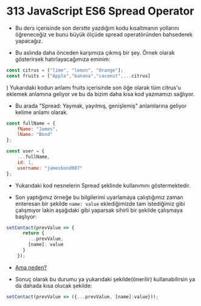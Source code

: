 # 313 JavaScript ES6 Spread Operator

- Bu ders içerisinde son derstte yazdığım kodu kısaltmanın yollarını öğreneceğiz ve bunu büyük ölçüde spread operatöründen bahsederek yapacağız.

- Bu aslında daha önceden karşımıza çıkmış bir şey. Örnek olarak gösterirsek hatırlayacağımıza eminim:

```javascript
const citrus = ("lime", "lemon", "Orange"];
const fruits = ["Apple","banana","coconut",...citrus]
```

) Yukarıdaki kodun anlamı fruits içerisinde son öğe olarak tüm citrus'u eklemek anlamına geliyor ve bu da bizim daha kısa kod yazmamızı sağlıyor.

- Bu arada "Spread: Yaymak, yayılmış, genişlemiş" anlamlarına geliyor kelime anlamı olarak.

```javascript
const fullName = {
    fName: "James",
    lName: "Bond"
};

const user = {
    ...fullName,
    id: 1,
    username: "jamesbond007"
};
```

- Yukarıdaki kod nesnelerin Spread şeklinde kullanımını göstermektedir.

- Son yaptığımız örneğe bu bilgilerimi uyarlamaya çalıştığımız zaman enteresan bir şekilde `name: value` eklediğimizde tam istediğimiz gibi çalışmıyor lakin aşağıdaki gibi yaparsak sihirli bir şekilde çalışmaya başlıyor:
```jsx
setContact(prevValue => {
      return {
        ...prevValue,
        [name]: value
      }
    });
```
- [Ama neden?](https://stackoverflow.com/questions/11508463/javascript-set-object-key-by-variable?noredirect=1&lq=1)

- Sonuç olarak bu durumu ya yukarıdaki şekilde(önerilir) kullanabilirsin ya da dahada kısa olucak şekilde:
```jsx
setContact(prevValue => ({...prevValue, [name]:value}));
```